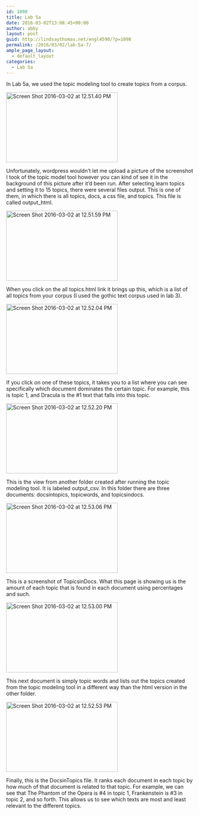 ```yaml
---
id: 1098
title: Lab 5a
date: 2016-03-02T13:08:45+00:00
author: abby
layout: post
guid: http://lindsaythomas.net/engl4590/?p=1098
permalink: /2016/03/02/lab-5a-7/
ample_page_layout:
  - default_layout
categories:
  - Lab 5a
---
```

In Lab 5a, we used the topic modeling tool to create topics from a corpus.

<a href="http://lindsaythomas.net/engl4590/wp-content/uploads/sites/10/2016/03/Screen-Shot-2016-03-02-at-12.51.40-PM.png" rel="attachment wp-att-1099"><img class="alignnone size-medium wp-image-1099" src="http://lindsaythomas.net/engl4590/wp-content/uploads/sites/10/2016/03/Screen-Shot-2016-03-02-at-12.51.40-PM-300x188.png" alt="Screen Shot 2016-03-02 at 12.51.40 PM" width="300" height="188" srcset="http://lindsaythomas.net/engl4590/wp-content/uploads/sites/10/2016/03/Screen-Shot-2016-03-02-at-12.51.40-PM-300x188.png 300w, http://lindsaythomas.net/engl4590/wp-content/uploads/sites/10/2016/03/Screen-Shot-2016-03-02-at-12.51.40-PM-768x480.png 768w, http://lindsaythomas.net/engl4590/wp-content/uploads/sites/10/2016/03/Screen-Shot-2016-03-02-at-12.51.40-PM-1024x640.png 1024w, http://lindsaythomas.net/engl4590/wp-content/uploads/sites/10/2016/03/Screen-Shot-2016-03-02-at-12.51.40-PM.png 1280w" sizes="(max-width: 300px) 100vw, 300px" /></a>

Unfortunately, wordpress wouldn&#8217;t let me upload a picture of the screenshot I took of the topic model tool however you can kind of see it in the background of this picture after it&#8217;d been run. After selecting learn topics and setting it to 15 topics, there were several files output. This is one of them, in which there is all topics, docs, a css file, and topics. This file is called output_html.

<a href="http://lindsaythomas.net/engl4590/wp-content/uploads/sites/10/2016/03/Screen-Shot-2016-03-02-at-12.51.59-PM.png" rel="attachment wp-att-1100"><img class="alignnone size-medium wp-image-1100" src="http://lindsaythomas.net/engl4590/wp-content/uploads/sites/10/2016/03/Screen-Shot-2016-03-02-at-12.51.59-PM-300x188.png" alt="Screen Shot 2016-03-02 at 12.51.59 PM" width="300" height="188" srcset="http://lindsaythomas.net/engl4590/wp-content/uploads/sites/10/2016/03/Screen-Shot-2016-03-02-at-12.51.59-PM-300x188.png 300w, http://lindsaythomas.net/engl4590/wp-content/uploads/sites/10/2016/03/Screen-Shot-2016-03-02-at-12.51.59-PM-768x480.png 768w, http://lindsaythomas.net/engl4590/wp-content/uploads/sites/10/2016/03/Screen-Shot-2016-03-02-at-12.51.59-PM-1024x640.png 1024w, http://lindsaythomas.net/engl4590/wp-content/uploads/sites/10/2016/03/Screen-Shot-2016-03-02-at-12.51.59-PM.png 1280w" sizes="(max-width: 300px) 100vw, 300px" /></a>

When you click on the all topics.html link it brings up this, which is a list of all topics from your corpus (I used the gothic text corpus used in lab 3).

<a href="http://lindsaythomas.net/engl4590/wp-content/uploads/sites/10/2016/03/Screen-Shot-2016-03-02-at-12.52.04-PM.png" rel="attachment wp-att-1101"><img class="alignnone size-medium wp-image-1101" src="http://lindsaythomas.net/engl4590/wp-content/uploads/sites/10/2016/03/Screen-Shot-2016-03-02-at-12.52.04-PM-300x188.png" alt="Screen Shot 2016-03-02 at 12.52.04 PM" width="300" height="188" srcset="http://lindsaythomas.net/engl4590/wp-content/uploads/sites/10/2016/03/Screen-Shot-2016-03-02-at-12.52.04-PM-300x188.png 300w, http://lindsaythomas.net/engl4590/wp-content/uploads/sites/10/2016/03/Screen-Shot-2016-03-02-at-12.52.04-PM-768x480.png 768w, http://lindsaythomas.net/engl4590/wp-content/uploads/sites/10/2016/03/Screen-Shot-2016-03-02-at-12.52.04-PM-1024x640.png 1024w, http://lindsaythomas.net/engl4590/wp-content/uploads/sites/10/2016/03/Screen-Shot-2016-03-02-at-12.52.04-PM.png 1280w" sizes="(max-width: 300px) 100vw, 300px" /></a>

If you click on one of these topics, it takes you to a list where you can see specifically which document dominates the certain topic. For example, this is topic 1, and Dracula is the #1 text that falls into this topic.

<a href="http://lindsaythomas.net/engl4590/wp-content/uploads/sites/10/2016/03/Screen-Shot-2016-03-02-at-12.52.20-PM.png" rel="attachment wp-att-1102"><img class="alignnone size-medium wp-image-1102" src="http://lindsaythomas.net/engl4590/wp-content/uploads/sites/10/2016/03/Screen-Shot-2016-03-02-at-12.52.20-PM-300x188.png" alt="Screen Shot 2016-03-02 at 12.52.20 PM" width="300" height="188" srcset="http://lindsaythomas.net/engl4590/wp-content/uploads/sites/10/2016/03/Screen-Shot-2016-03-02-at-12.52.20-PM-300x188.png 300w, http://lindsaythomas.net/engl4590/wp-content/uploads/sites/10/2016/03/Screen-Shot-2016-03-02-at-12.52.20-PM-768x480.png 768w, http://lindsaythomas.net/engl4590/wp-content/uploads/sites/10/2016/03/Screen-Shot-2016-03-02-at-12.52.20-PM-1024x640.png 1024w, http://lindsaythomas.net/engl4590/wp-content/uploads/sites/10/2016/03/Screen-Shot-2016-03-02-at-12.52.20-PM.png 1280w" sizes="(max-width: 300px) 100vw, 300px" /></a>

This is the view from another folder created after running the topic modeling tool. It is labeled output_csv. In this folder there are three documents: docsintopics, topicwords, and topicsindocs.

<a href="http://lindsaythomas.net/engl4590/wp-content/uploads/sites/10/2016/03/Screen-Shot-2016-03-02-at-12.53.06-PM.png" rel="attachment wp-att-1103"><img class="alignnone size-medium wp-image-1103" src="http://lindsaythomas.net/engl4590/wp-content/uploads/sites/10/2016/03/Screen-Shot-2016-03-02-at-12.53.06-PM-300x188.png" alt="Screen Shot 2016-03-02 at 12.53.06 PM" width="300" height="188" srcset="http://lindsaythomas.net/engl4590/wp-content/uploads/sites/10/2016/03/Screen-Shot-2016-03-02-at-12.53.06-PM-300x188.png 300w, http://lindsaythomas.net/engl4590/wp-content/uploads/sites/10/2016/03/Screen-Shot-2016-03-02-at-12.53.06-PM-768x480.png 768w, http://lindsaythomas.net/engl4590/wp-content/uploads/sites/10/2016/03/Screen-Shot-2016-03-02-at-12.53.06-PM-1024x640.png 1024w, http://lindsaythomas.net/engl4590/wp-content/uploads/sites/10/2016/03/Screen-Shot-2016-03-02-at-12.53.06-PM.png 1280w" sizes="(max-width: 300px) 100vw, 300px" /></a>

This is a screenshot of TopicsinDocs. What this page is showing us is the amount of each topic that is found in each document using percentages and such.

<a href="http://lindsaythomas.net/engl4590/wp-content/uploads/sites/10/2016/03/Screen-Shot-2016-03-02-at-12.53.00-PM.png" rel="attachment wp-att-1104"><img class="alignnone size-medium wp-image-1104" src="http://lindsaythomas.net/engl4590/wp-content/uploads/sites/10/2016/03/Screen-Shot-2016-03-02-at-12.53.00-PM-300x188.png" alt="Screen Shot 2016-03-02 at 12.53.00 PM" width="300" height="188" srcset="http://lindsaythomas.net/engl4590/wp-content/uploads/sites/10/2016/03/Screen-Shot-2016-03-02-at-12.53.00-PM-300x188.png 300w, http://lindsaythomas.net/engl4590/wp-content/uploads/sites/10/2016/03/Screen-Shot-2016-03-02-at-12.53.00-PM-768x480.png 768w, http://lindsaythomas.net/engl4590/wp-content/uploads/sites/10/2016/03/Screen-Shot-2016-03-02-at-12.53.00-PM-1024x640.png 1024w, http://lindsaythomas.net/engl4590/wp-content/uploads/sites/10/2016/03/Screen-Shot-2016-03-02-at-12.53.00-PM.png 1280w" sizes="(max-width: 300px) 100vw, 300px" /></a>

This next document is simply topic words and lists out the topics created from the topic modeling tool in a different way than the html version in the other folder.

<a href="http://lindsaythomas.net/engl4590/wp-content/uploads/sites/10/2016/03/Screen-Shot-2016-03-02-at-12.52.53-PM.png" rel="attachment wp-att-1105"><img class="alignnone size-medium wp-image-1105" src="http://lindsaythomas.net/engl4590/wp-content/uploads/sites/10/2016/03/Screen-Shot-2016-03-02-at-12.52.53-PM-300x188.png" alt="Screen Shot 2016-03-02 at 12.52.53 PM" width="300" height="188" srcset="http://lindsaythomas.net/engl4590/wp-content/uploads/sites/10/2016/03/Screen-Shot-2016-03-02-at-12.52.53-PM-300x188.png 300w, http://lindsaythomas.net/engl4590/wp-content/uploads/sites/10/2016/03/Screen-Shot-2016-03-02-at-12.52.53-PM-768x480.png 768w, http://lindsaythomas.net/engl4590/wp-content/uploads/sites/10/2016/03/Screen-Shot-2016-03-02-at-12.52.53-PM-1024x640.png 1024w, http://lindsaythomas.net/engl4590/wp-content/uploads/sites/10/2016/03/Screen-Shot-2016-03-02-at-12.52.53-PM.png 1280w" sizes="(max-width: 300px) 100vw, 300px" /></a>

Finally, this is the DocsinTopics file. It ranks each document in each topic by how much of that document is related to that topic. For example, we can see that The Phantom of the Opera is #4 in topic 1, Frankenstein is #3 in topic 2, and so forth. This allows us to see which texts are most and least relevant to the different topics.